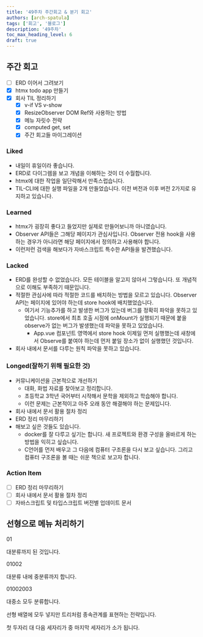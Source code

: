 ```yaml
---
title: '49주차 주간회고 & 분기 회고'
authors: [arch-spatula]
tags: ['회고', '블로그']
description: '49주차'
toc_max_heading_level: 6
draft: true
---
```


<!--truncate-->

## 주간 회고

- [ ] ERD 이어서 그려보기
- [x] htmx todo app 만들기
- [x] 회사 TIL 정리하기
  - [x] v-if VS v-show
  - [x] ResizeObserver DOM Ref와 사용하는 방법
  - [x] 메뉴 자릿수 전략
  - [x] computed get, set
  - [x] 주간 회고들 마이그레이션

### Liked

- 내일이 휴일이라 좋습니다.
- ERD로 다이그렘을 보고 개념을 이해하는 것이 더 수월합니다.
- htmx에 대한 작업을 일단락해서 만족스럽습니다.
- TIL-CLI에 대한 실행 파일을 2개 만들었습니다. 이전 버전과 이후 버전 2가지로 유지하고 있습니다.

### Learned

- htmx가 굉장히 좋다고 들었지만 실제로 만들어보니까 아니였습니다.
- Observer API들은 그해당 페이지가 관심사입니다. Observer 전용 hook을 사용하는 경우가 아니라면 해당 페이지에서 정의하고 사용해야 합니다.
- 이런저런 검색을 해보다가 자바스크립트 특수한 API들을 발견했습니다.

### Lacked

- ERD를 완성할 수 없었습니다. 모든 테이블을 알고지 않아서 그렇습니다. 또 개념적으로 이해도 부족하기 때문입니다.
- 적절한 관심사에 따라 적절한 코드를 배치하는 방법을 모르고 있습니다. Observer API는 페이지에 있어야 하는데 store hook에 배치했었습니다.
  - 여기서 기능추가를 하고 발생한 버그가 있는데 버그를 정확히 파악을 못하고 있었습니다. store에서 최초 호출 시점에 onMount가 실행되기 때문에 붙을 observe가 없는 버그가 발생했는데 파악을 못하고 있었습니다.
    - App.vue 컴포넌트 영역에서 store hook 이제일 먼저 실행했는데 새창에서 Observe를 붙여야 하는데 먼저 붙일 장소가 없이 실행했던 것입니다.
- 회사 내에서 문서를 다루는 원칙 파악을 못하고 있습니다.

### Longed(잘하기 위해 필요한 것)

- 커뮤니케이션을 근본적으로 개선하기
  - 대화, 화법 자료를 찾아보고 정리합니다.
  - 초등학교 3학년 국어부터 시작해서 문학을 제외하고 학습해야 합니다.
  - 이런 문제는 근본적이고 아주 오래 동안 해결해야 하는 문제입니다.
- 회사 내에서 문서 활용 절차 정리
- ERD 정리 마무리하기
- 해보고 싶은 것들도 있습니다.
  - docker를 잘 다루고 싶기는 합니다. 새 프로젝트와 환경 구성을 올바르게 하는 방법을 익히고 싶습니다.
  - C언어를 먼저 배우고 그 다음에 컴퓨터 구조론을 다시 보고 싶습니다. 그리고 컴퓨터 구조론을 볼 때는 쉬운 책으로 보고자 합니다.

### Action Item

- [ ] ERD 정리 마무리하기
- [ ] 회사 내에서 문서 활용 절차 정리
- [ ] 자바스크립트 및 타입스크립트 버전별 업데이트 문서

<!--
## window new tab

window new tab 유틸 함수 보고 다시 정리해보겠습니다.
-->

<!-- @format -->

## 선형으로 메뉴 처리하기

01

대분류까지 된 것입니다.

01002

대분류 내에 중분류까지 합니다.

01002003

대중소 모두 분류합니다.

선형 배열에 모두 넣지만 트리처럼 종속관계를 표현하는 전략입니다.

첫 두자리 대 다음 세자리가 중 마지막 세자리가 소가 됩니다.
